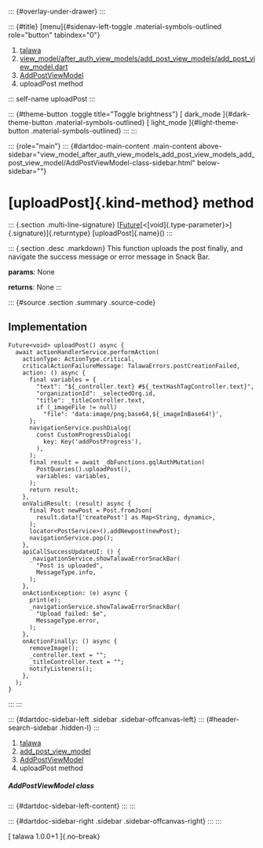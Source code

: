 ::: {#overlay-under-drawer}
:::

::: {#title}
[menu]{#sidenav-left-toggle .material-symbols-outlined role="button"
tabindex="0"}

1.  [talawa](../../index.html)
2.  [view_model/after_auth_view_models/add_post_view_models/add_post_view_model.dart](../../view_model_after_auth_view_models_add_post_view_models_add_post_view_model/)
3.  [AddPostViewModel](../../view_model_after_auth_view_models_add_post_view_models_add_post_view_model/AddPostViewModel-class.html)
4.  uploadPost method

::: self-name
uploadPost
:::

::: {#theme-button .toggle title="Toggle brightness"}
[ dark_mode ]{#dark-theme-button .material-symbols-outlined} [
light_mode ]{#light-theme-button .material-symbols-outlined}
:::
:::

::: {role="main"}
::: {#dartdoc-main-content .main-content above-sidebar="view_model_after_auth_view_models_add_post_view_models_add_post_view_model/AddPostViewModel-class-sidebar.html" below-sidebar=""}
<div>

# [uploadPost]{.kind-method} method

</div>

::: {.section .multi-line-signature}
[[Future](https://api.flutter.dev/flutter/dart-core/Future-class.html)[\<[void]{.type-parameter}\>]{.signature}]{.returntype}
[uploadPost]{.name}()
:::

::: {.section .desc .markdown}
This function uploads the post finally, and navigate the success message
or error message in Snack Bar.

**params**: None

**returns**: None
:::

::: {#source .section .summary .source-code}
## Implementation

``` language-dart
Future<void> uploadPost() async {
  await actionHandlerService.performAction(
    actionType: ActionType.critical,
    criticalActionFailureMessage: TalawaErrors.postCreationFailed,
    action: () async {
      final variables = {
        "text": "${_controller.text} #${_textHashTagController.text}",
        "organizationId": _selectedOrg.id,
        "title": _titleController.text,
        if (_imageFile != null)
          "file": 'data:image/png;base64,${_imageInBase64!}',
      };
      navigationService.pushDialog(
        const CustomProgressDialog(
          key: Key('addPostProgress'),
        ),
      );
      final result = await _dbFunctions.gqlAuthMutation(
        PostQueries().uploadPost(),
        variables: variables,
      );
      return result;
    },
    onValidResult: (result) async {
      final Post newPost = Post.fromJson(
        result.data!['createPost'] as Map<String, dynamic>,
      );
      locator<PostService>().addNewpost(newPost);
      navigationService.pop();
    },
    apiCallSuccessUpdateUI: () {
      _navigationService.showTalawaErrorSnackBar(
        "Post is uploaded",
        MessageType.info,
      );
    },
    onActionException: (e) async {
      print(e);
      _navigationService.showTalawaErrorSnackBar(
        "Upload failed: $e",
        MessageType.error,
      );
    },
    onActionFinally: () async {
      removeImage();
      _controller.text = "";
      _titleController.text = "";
      notifyListeners();
    },
  );
}
```
:::
:::

::: {#dartdoc-sidebar-left .sidebar .sidebar-offcanvas-left}
::: {#header-search-sidebar .hidden-l}
:::

1.  [talawa](../../index.html)
2.  [add_post_view_model](../../view_model_after_auth_view_models_add_post_view_models_add_post_view_model/)
3.  [AddPostViewModel](../../view_model_after_auth_view_models_add_post_view_models_add_post_view_model/AddPostViewModel-class.html)
4.  uploadPost method

##### AddPostViewModel class

::: {#dartdoc-sidebar-left-content}
:::
:::

::: {#dartdoc-sidebar-right .sidebar .sidebar-offcanvas-right}
:::
:::

[ talawa 1.0.0+1 ]{.no-break}
